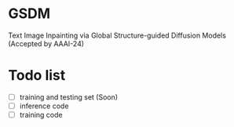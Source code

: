 # GSDM
Text Image Inpainting via Global Structure-guided Diffusion Models (Accepted by AAAI-24)

# Todo list
- [ ] training and testing set (Soon)
- [ ] inference code
- [ ] training code
